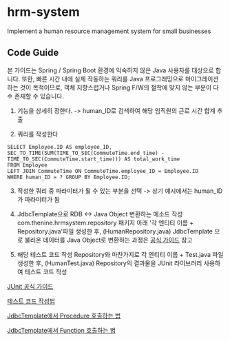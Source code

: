 # hrm-system
Implement a human resource management system for small businesses

## Code Guide

본 가이드는 Spring / Spring Boot 환경에 익숙하지 않은 Java 사용자를 대상으로 합니다.
또한, 빠른 시간 내에 실제 작동하는 쿼리를 Java 프로그래밍으로 마이그레이션 하는 것이 목적이므로, 객체 지향스럽거나 Spring F/W의 철학에 맞지 않는 부분이 다수 존재할 수 있습니다. 

1. 기능을 상세히 정한다.
-> human_ID로 검색하여 해당 임직원의 근로 시간 합계 추출

2. 쿼리를 작성한다
 ```
 SELECT Employee.ID AS employee_ID,
SEC_TO_TIME(SUM(TIME_TO_SEC(CommuteTime.end_time) - TIME_TO_SEC(CommuteTime.start_time))) AS total_work_time 
FROM Employee 
LEFT JOIN CommuteTime ON CommuteTime.employee_ID = Employee.ID 
WHERE human_ID = ? GROUP BY Employee.ID;
```

3.  작성한 쿼리 중 파라미터가 될 수 있는 부분을 선택
-> 상기 예시에서는 human_ID 가 파라미터가 됨 

4. JdbcTemplate으로 RDB <-> Java Object 변환하는 메소드 작성
com.thenine.hrmsystem.repository 패키지 아래 '각 엔티티 이름 + Repository.java'파일 생성한 후, (HumanRepository.java)
JdbcTemplate 으로 불러온 데이터를 Java Object로 변환하는 과정은 [공식 가이드](https://docs.spring.io/spring-framework/docs/3.0.x/spring-framework-reference/html/jdbc.html) 참고

5. 해당 테스트 코드 작성
Repository와 마찬가지로 각 엔티티 이름 + Test.java 파일 생성한 후, (HumanTest.java)
Repository의 결과물을 JUnit 라이브러리 사용하여 테스트 코드 작성

[JUnit 공식 가이드](https://junit.org/junit5/docs/current/user-guide/#writing-tests)

[테스트 코드 작성법](https://velog.io/@yyong3519/JUnit5%EC%9C%BC%EB%A1%9C-%EB%8B%A8%EC%9C%84-%ED%85%8C%EC%8A%A4%ED%8A%B8-%EC%BD%94%EB%93%9C-%EC%9E%91%EC%84%B1)

[JdbcTemplate에서 Procedure 호출하는 법](https://stackoverflow.com/questions/9361538/spring-jdbc-template-for-calling-stored-procedures)

[JdbcTemplate에서 Function 호출하는 법](https://www.tutorialspoint.com/springjdbc/springjdbc_stored_function.htm)


